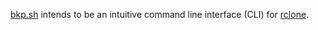 [bkp.sh](https://github.com/yxm-dev/bkp.sh) intends to be an intuitive command line interface (CLI) for [rclone](https://github.com/rclone/rclone). 
